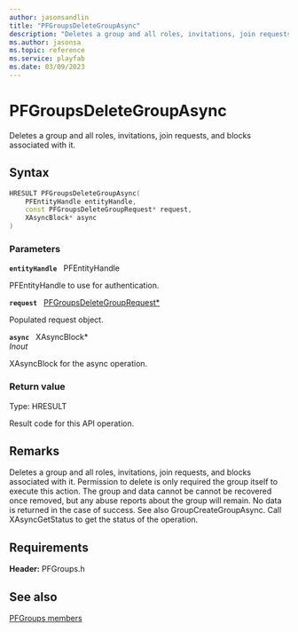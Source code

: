 ```yaml
---
author: jasonsandlin
title: "PFGroupsDeleteGroupAsync"
description: "Deletes a group and all roles, invitations, join requests, and blocks associated with it."
ms.author: jasonsa
ms.topic: reference
ms.service: playfab
ms.date: 03/09/2023
---
```


# PFGroupsDeleteGroupAsync  

Deletes a group and all roles, invitations, join requests, and blocks associated with it.  

## Syntax  
  
```cpp
HRESULT PFGroupsDeleteGroupAsync(  
    PFEntityHandle entityHandle,  
    const PFGroupsDeleteGroupRequest* request,  
    XAsyncBlock* async  
)  
```  
  
### Parameters  
  
**`entityHandle`** &nbsp; PFEntityHandle  
  
PFEntityHandle to use for authentication.  
  
**`request`** &nbsp; [PFGroupsDeleteGroupRequest*](../../pfgroupstypes/structs/pfgroupsdeletegrouprequest.md)  
  
Populated request object.  
  
**`async`** &nbsp; XAsyncBlock*  
*_Inout_*  
  
XAsyncBlock for the async operation.  
  
  
### Return value
Type: HRESULT
  
Result code for this API operation.
  
## Remarks  
  
Deletes a group and all roles, invitations, join requests, and blocks associated with it. Permission to delete is only required the group itself to execute this action. The group and data cannot be cannot be recovered once removed, but any abuse reports about the group will remain. No data is returned in the case of success. See also GroupCreateGroupAsync. Call XAsyncGetStatus to get the status of the operation.
  
## Requirements  
  
**Header:** PFGroups.h
  
## See also  
[PFGroups members](../pfgroups_members.md)  

  
  
